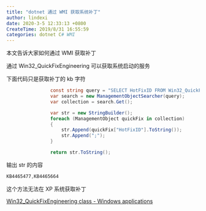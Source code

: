 ```yaml
---
title: "dotnet 通过 WMI 获取系统补丁"
author: lindexi
date: 2020-3-5 12:33:13 +0800
CreateTime: 2019/8/31 16:55:59
categories: dotnet C# WMI
---
```


本文告诉大家如何通过 WMI 获取补丁

<!--more-->


<!-- CreateTime:2019/8/31 16:55:59 -->


<!-- 标签：dotnet,C#,WMI -->

通过 Win32_QuickFixEngineering 可以获取系统启动的服务

下面代码只是获取补丁的 kb 字符

```csharp
                const string query = "SELECT HotFixID FROM Win32_QuickFixEngineering";
                var search = new ManagementObjectSearcher(query);
                var collection = search.Get();

                var str = new StringBuilder();
                foreach (ManagementObject quickFix in collection)
                {
                    str.Append(quickFix["HotFixID"].ToString());
                    str.Append(";");
                }

                return str.ToString();
```

输出 str 的内容

```csharp
KB4465477,KB4465664
```

这个方法无法在 XP 系统获取补丁

[Win32_QuickFixEngineering class - Windows applications](https://docs.microsoft.com/en-us/windows/desktop/cimwin32prov/win32-quickfixengineering )

